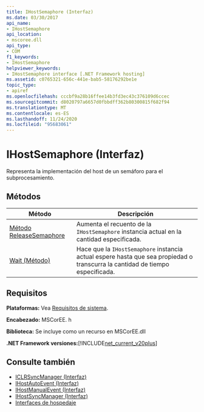 ```yaml
---
title: IHostSemaphore (Interfaz)
ms.date: 03/30/2017
api_name:
- IHostSemaphore
api_location:
- mscoree.dll
api_type:
- COM
f1_keywords:
- IHostSemaphore
helpviewer_keywords:
- IHostSemaphore interface [.NET Framework hosting]
ms.assetid: c0765321-656c-441e-bab5-58176292be1e
topic_type:
- apiref
ms.openlocfilehash: cccbf9a28b16ffee14b3fd3ec43c376109d6ccec
ms.sourcegitcommit: d8020797a6657d0fbbdff362b80300815f682f94
ms.translationtype: MT
ms.contentlocale: es-ES
ms.lasthandoff: 11/24/2020
ms.locfileid: "95683061"
---
```

# <a name="ihostsemaphore-interface"></a>IHostSemaphore (Interfaz)

Representa la implementación del host de un semáforo para el subprocesamiento.  
  
## <a name="methods"></a>Métodos  
  
|Método|Descripción|  
|------------|-----------------|  
|[Método ReleaseSemaphore](ihostsemaphore-releasesemaphore-method.md)|Aumenta el recuento de la `IHostSemaphore` instancia actual en la cantidad especificada.|  
|[Wait (Método)](ihostsemaphore-wait-method.md)|Hace que la `IHostSemaphore` instancia actual espere hasta que sea propiedad o transcurra la cantidad de tiempo especificada.|  
  
## <a name="requirements"></a>Requisitos  

 **Plataformas:** Vea [Requisitos de sistema](../../get-started/system-requirements.md).  
  
 **Encabezado:** MSCorEE. h  
  
 **Biblioteca:** Se incluye como un recurso en MSCorEE.dll  
  
 **.NET Framework versiones:**[!INCLUDE[net_current_v20plus](../../../../includes/net-current-v20plus-md.md)]  
  
## <a name="see-also"></a>Consulte también

- [ICLRSyncManager (Interfaz)](iclrsyncmanager-interface.md)
- [IHostAutoEvent (Interfaz)](ihostautoevent-interface.md)
- [IHostManualEvent (Interfaz)](ihostmanualevent-interface.md)
- [IHostSyncManager (Interfaz)](ihostsyncmanager-interface.md)
- [Interfaces de hospedaje](hosting-interfaces.md)
